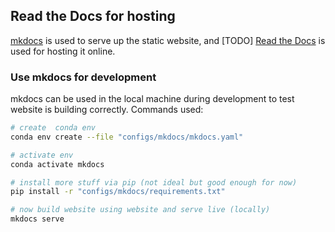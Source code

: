 ## Read the Docs for hosting

[mkdocs](https://www.mkdocs.org/) is used to serve up the static website, and [TODO] [Read the Docs](https://docs.readthedocs.io/) is used for hosting it online.

### Use mkdocs for development

mkdocs can be used in the local machine during development to test website is building correctly. Commands used:

```sh
# create  conda env
conda env create --file "configs/mkdocs/mkdocs.yaml"

# activate env
conda activate mkdocs

# install more stuff via pip (not ideal but good enough for now)
pip install -r "configs/mkdocs/requirements.txt"

# now build website using website and serve live (locally)
mkdocs serve
```